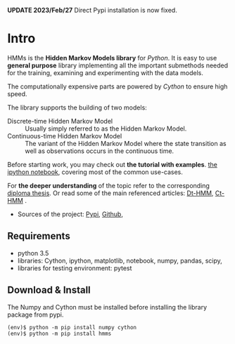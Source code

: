 **UPDATE 2023/Feb/27** Direct Pypi installation is now fixed.

Intro
=======

HMMs is the **Hidden Markov Models library** for *Python*. 
It is easy to use **general purpose** library implementing all the important
submethods needed for the training, examining and experimenting with
the data models.

The computationally expensive parts are powered by
*Cython* to ensure high speed.

The library supports the building of two models:

<dl>
 <dt>Discrete-time Hidden Markov Model</dt>
 <dd>Usually simply referred to as the Hidden Markov Model.</dd>

 <dt>Continuous-time Hidden Markov Model</dt> 
 <dd>The variant of the Hidden Markov Model where the state transition as well as observations occurs in the continuous time. </dd>
</dl>

Before starting work, you may check out **the tutorial with examples**. [the ipython notebook](https://github.com/lopatovsky/CT-HMM/blob/master/hmms.ipynb), covering most of the common use-cases.

For **the deeper understanding** of the topic refer to the corresponding [diploma thesis](https://github.com/lopatovsky/DP).
Or read some of the main referenced articles: [Dt-HMM](http://www.ece.ucsb.edu/Faculty/Rabiner/ece259/Reprints/tutorial%20on%20hmm%20and%20applications.pdf), [Ct-HMM](https://web.engr.oregonstate.edu/~lif/nips2015_CTHMM_learning_camera_ready.pdf) .

-  Sources of the project:
   [Pypi](https://pypi.python.org/pypi/hmms),
   [Github](https://github.com/lopatovsky/CT-HMM),


Requirements
-------------

-  python 3.5
-  libraries: Cython, ipython, matplotlib, notebook, numpy, pandas, scipy,
-  libraries for testing environment: pytest   

Download & Install
-------------------

The Numpy and Cython must be installed before installing the library package from pypi.

```
(env)$ python -m pip install numpy cython
(env)$ python -m pip install hmms

```


